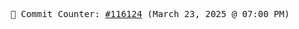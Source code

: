 <p align="center">
    <samp>
        📮 Commit Counter: <a href="https://github.com/Javascript-void0/Javascript-void0/commits/main">#116124</a> (March 23, 2025 @ 07:00 PM)
    </samp>
</p>